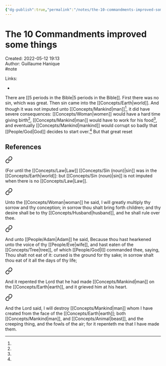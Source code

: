 ```yaml
---
{"dg-publish":true,"permalink":"/notes/the-10-commandments-improved-some-things/"}
---
```


# The 10 Commandments improved some things

Created: 2022-05-12 19:13  
Author: Guillaume Hanique  
#note

Links:

- 

There are [[5 periods in the Bible\|5 periods in the Bible]]. First there was no sin, which was great. Then sin came into the [[Concepts/Earth\|world]]. And though it was not imputed unto [[Concepts/Mankind\|man]][^1], it did have severe consequences: [[Concepts/Woman\|women]] would have a hard time giving birth[^2], [[Concepts/Mankind\|man]] would have to work for his food[^3], and eventually [[Concepts/Mankind\|mankind]] would corrupt so badly that [[People/God\|God]] decides to start over.[^4] But that great reset

## References

[^1]: 
<div class="transclusion internal-embed is-loaded"><a class="markdown-embed-link" href="/scripture/kjv/romans-kjv/romans-5-kjv/romans-5-13-kjv/" aria-label="Open link"><svg xmlns="http://www.w3.org/2000/svg" width="24" height="24" viewBox="0 0 24 24" fill="none" stroke="currentColor" stroke-width="2" stroke-linecap="round" stroke-linejoin="round" class="svg-icon lucide-link"><path d="M10 13a5 5 0 0 0 7.54.54l3-3a5 5 0 0 0-7.07-7.07l-1.72 1.71"></path><path d="M14 11a5 5 0 0 0-7.54-.54l-3 3a5 5 0 0 0 7.07 7.07l1.71-1.71"></path></svg></a><div class="markdown-embed">



(For until the [[Concepts/Law\|Law]] [[Concepts/Sin (noun)\|sin]] was in the [[Concepts/Earth\|world]]: but [[Concepts/Sin (noun)\|sin]] is not imputed when there is no [[Concepts/Law\|Law]].


</div></div>

[^2]: 
<div class="transclusion internal-embed is-loaded"><a class="markdown-embed-link" href="/scripture/kjv/genesis-kjv/genesis-3-kjv/genesis-3-16-kjv/" aria-label="Open link"><svg xmlns="http://www.w3.org/2000/svg" width="24" height="24" viewBox="0 0 24 24" fill="none" stroke="currentColor" stroke-width="2" stroke-linecap="round" stroke-linejoin="round" class="svg-icon lucide-link"><path d="M10 13a5 5 0 0 0 7.54.54l3-3a5 5 0 0 0-7.07-7.07l-1.72 1.71"></path><path d="M14 11a5 5 0 0 0-7.54-.54l-3 3a5 5 0 0 0 7.07 7.07l1.71-1.71"></path></svg></a><div class="markdown-embed">



Unto the [[Concepts/Woman\|woman]] he said, I will greatly multiply thy sorrow and thy conception; in sorrow thou shalt bring forth children; and thy desire shall be to thy [[Concepts/Husband\|husband]], and he shall rule over thee.


</div></div>

[^3]: 
<div class="transclusion internal-embed is-loaded"><a class="markdown-embed-link" href="/scripture/kjv/genesis-kjv/genesis-3-kjv/genesis-3-17-kjv/" aria-label="Open link"><svg xmlns="http://www.w3.org/2000/svg" width="24" height="24" viewBox="0 0 24 24" fill="none" stroke="currentColor" stroke-width="2" stroke-linecap="round" stroke-linejoin="round" class="svg-icon lucide-link"><path d="M10 13a5 5 0 0 0 7.54.54l3-3a5 5 0 0 0-7.07-7.07l-1.72 1.71"></path><path d="M14 11a5 5 0 0 0-7.54-.54l-3 3a5 5 0 0 0 7.07 7.07l1.71-1.71"></path></svg></a><div class="markdown-embed">



And unto [[People/Adam\|Adam]] he said, Because thou hast hearkened unto the voice of thy [[People/Eve\|wife]], and hast eaten of the [[Concepts/Tree\|tree]], of which [[People/God\|I]] commanded thee, saying, Thou shalt not eat of it: cursed is the ground for thy sake; in sorrow shalt thou eat of it all the days of thy life;


</div></div>

[^4]: 
<div class="transclusion internal-embed is-loaded"><a class="markdown-embed-link" href="/scripture/kjv/genesis-kjv/genesis-6-kjv/genesis-6-6-kjv/" aria-label="Open link"><svg xmlns="http://www.w3.org/2000/svg" width="24" height="24" viewBox="0 0 24 24" fill="none" stroke="currentColor" stroke-width="2" stroke-linecap="round" stroke-linejoin="round" class="svg-icon lucide-link"><path d="M10 13a5 5 0 0 0 7.54.54l3-3a5 5 0 0 0-7.07-7.07l-1.72 1.71"></path><path d="M14 11a5 5 0 0 0-7.54-.54l-3 3a5 5 0 0 0 7.07 7.07l1.71-1.71"></path></svg></a><div class="markdown-embed">



And it repented the Lord that he had made [[Concepts/Mankind\|man]] on the [[Concepts/Earth\|earth]], and it grieved him at his heart.


</div></div>
 
<div class="transclusion internal-embed is-loaded"><a class="markdown-embed-link" href="/scripture/kjv/genesis-kjv/genesis-6-kjv/genesis-6-7-kjv/" aria-label="Open link"><svg xmlns="http://www.w3.org/2000/svg" width="24" height="24" viewBox="0 0 24 24" fill="none" stroke="currentColor" stroke-width="2" stroke-linecap="round" stroke-linejoin="round" class="svg-icon lucide-link"><path d="M10 13a5 5 0 0 0 7.54.54l3-3a5 5 0 0 0-7.07-7.07l-1.72 1.71"></path><path d="M14 11a5 5 0 0 0-7.54-.54l-3 3a5 5 0 0 0 7.07 7.07l1.71-1.71"></path></svg></a><div class="markdown-embed">



And the Lord said, I will destroy [[Concepts/Mankind\|man]] whom I have created from the face of the [[Concepts/Earth\|earth]]; both [[Concepts/Mankind\|man]], and [[Concepts/Animal\|beast]], and the creeping thing, and the fowls of the air; for it repenteth me that I have made them.


</div></div>

